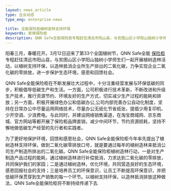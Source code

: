 ```yaml
---
layout: news_article
type: 企业动态
type_eng: enterprise-news

title: 全能保险柜植树造林支持环保
keywords: 家用保险柜
description: QNN Safe全能保险柜专程赶往清远市阳山县，与贫困山区小学阳山独树小学师生们一起开展植树造林活动，进一步保护生态环境，感恩和回馈社会。
---
```

阳春三月，春暖花开。3月12日迎来了第33个全国植树节，QNN Safe全能 [保险柜](http://www.qnn.com.cn/)专程赶往清远市阳山县，与贫困山区小学阳山独树小学师生们一起开展植树造林活动，以植树支持环保，以造林抵消企业所生产排出的二氧化碳，力争实现企业二氧化碳的零排放，进一步保护生态环境，感恩和回馈社会。

QNN Safe全能保险柜在不断发展壮大过程中，十分注重经营发展与环保低碳的同步，积极倡导低碳生产和生活。一方面，公司积极进行技术革新，不断改进和升级生产技术，推行资源节约、环境友好的生产方式，切实减少生产过程的能耗和排放；另一方面，积极开展绿色办公和低碳办公,公司内部完善办公自动化制度，坚持在日常办公中尽量运用网络技术，尽量办公无纸化节省纸张，提倡少用复印机、少开空调、少浪费电。与此同时，并建设网络销售渠道，在淘宝商城网、京东商城、官方网站等都开展了保险柜品牌直销，减少中间环节，节约资源损耗，坚持不懈地做低碳生产经营的先行者和实践者。

为了更好地保护环境，回馈和感恩社会，QNN Safe全能保险柜今年率先提出了植树造林支持环保，做到二氧化碳零排放口号，就是要通过每年的植树造林来抵消公司生产制造所排出的二氧化碳。QNN Safe全能保险柜植树造林行动，一是对生产制造产品过程的能耗，通过植树造林进行补偿抵消，力求达到二氧化碳的零排放，共同保护我们的家园；二是通过植树造林，优化环境，共同营造良好的生态环境，感恩回报社会的支持；三是培养员工的环保意识，让员工不断提高环保意识，并把低碳环保贯穿到生产销售的每一个环节。以植树支持环保，以造林抵消排放这种做法，QNN Safe全能保险柜将不断持续传递下去.

 
